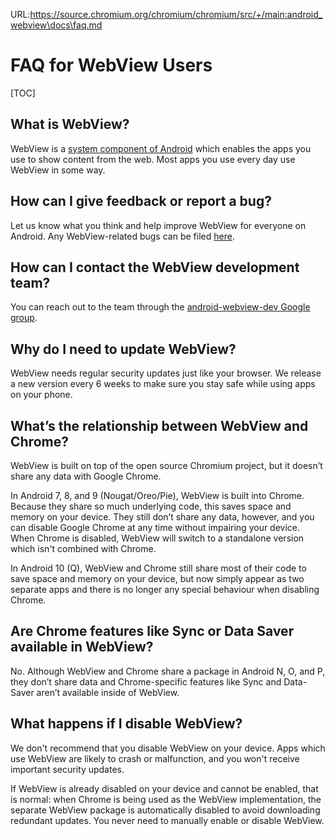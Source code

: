 URL:https://source.chromium.org/chromium/chromium/src/+/main:android_webview\docs\faq.md
# FAQ for WebView Users

[TOC]

## What is WebView?

WebView is a [system component of Android][1] which enables the apps you use to
show content from the web. Most apps you use every day use WebView in some way.

## How can I give feedback or report a bug?

Let us know what you think and help improve WebView for everyone on Android.
Any WebView-related bugs can be filed
[here](https://issues.chromium.org/issues/new?component=1456456&template=1923373).

## How can I contact the WebView development team?

You can reach out to the team through the [android-webview-dev Google group][2].

## Why do I need to update WebView?

WebView needs regular security updates just like your browser. We release a new
version every 6 weeks to make sure you stay safe while using apps on your phone.

## What’s the relationship between WebView and Chrome?

WebView is built on top of the open source Chromium project, but it doesn’t
share any data with Google Chrome.

In Android 7, 8, and 9 (Nougat/Oreo/Pie), WebView is built into Chrome. Because
they share so much underlying code, this saves space and memory on your device.
They still don’t share any data, however, and you can disable Google Chrome at
any time without impairing your device. When Chrome is disabled, WebView will
switch to a standalone version which isn't combined with Chrome.

In Android 10 (Q), WebView and Chrome still share most of their code to save
space and memory on your device, but now simply appear as two separate apps and
there is no longer any special behaviour when disabling Chrome.

## Are Chrome features like Sync or Data Saver available in WebView?

No. Although WebView and Chrome share a package in Android N, O, and P, they
don’t share data and Chrome-specific features like Sync and Data-Saver aren’t
available inside of WebView.

## What happens if I disable WebView?

We don't recommend that you disable WebView on your device. Apps which use
WebView are likely to crash or malfunction, and you won't receive important
security updates.

If WebView is already disabled on your device and cannot be enabled, that is
normal: when Chrome is being used as the WebView implementation, the separate
WebView package is automatically disabled to avoid downloading redundant
updates. You never need to manually enable or disable WebView.

[1]: https://developer.android.com/reference/android/webkit/WebView.html
[2]: https://groups.google.com/a/chromium.org/forum/#!forum/android-webview-dev
